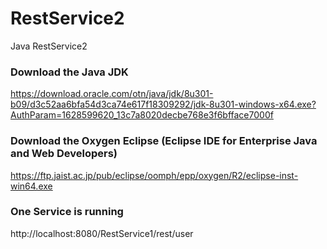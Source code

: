 # RestService2
Java RestService2

### Download the Java JDK

https://download.oracle.com/otn/java/jdk/8u301-b09/d3c52aa6bfa54d3ca74e617f18309292/jdk-8u301-windows-x64.exe?AuthParam=1628599620_13c7a8020decbe768e3f6bfface7000f

### Download the Oxygen Eclipse (Eclipse IDE for Enterprise Java and Web Developers)
https://ftp.jaist.ac.jp/pub/eclipse/oomph/epp/oxygen/R2/eclipse-inst-win64.exe

### One Service is running 

http://localhost:8080/RestService1/rest/user
